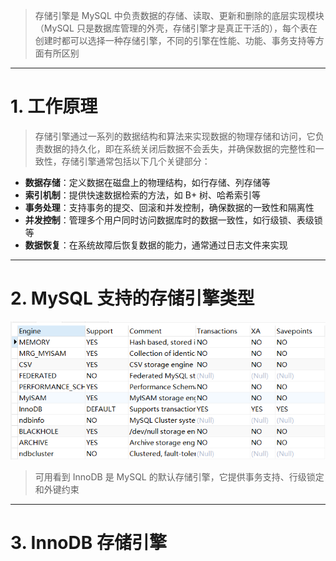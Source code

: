 
>存储引擎是 MySQL 中负责数据的存储、读取、更新和删除的底层实现模块（MySQL 只是数据库管理的外壳，存储引擎才是真正干活的），每个表在创建时都可以选择一种存储引擎，不同的引擎在性能、功能、事务支持等方面有所区别

****
# 1. 工作原理

>存储引擎通过一系列的数据结构和算法来实现数据的物理存储和访问，它负责数据的持久化，即在系统关闭后数据不会丢失，并确保数据的完整性和一致性，存储引擎通常包括以下几个关键部分：

- **数据存储**：定义数据在磁盘上的物理结构，如行存储、列存储等
- **索引机制**：提供快速数据检索的方法，如 B+ 树、哈希索引等 
- **事务处理**：支持事务的提交、回滚和并发控制，确保数据的一致性和隔离性 
- **并发控制**：管理多个用户同时访问数据库时的数据一致性，如行级锁、表级锁等 
- **数据恢复**：在系统故障后恢复数据的能力，通常通过日志文件来实现

****
# 2. MySQL 支持的存储引擎类型

![](images/存储引擎/file-20250522154733.png)

>可用看到 InnoDB 是 MySQL 的默认存储引擎，它提供事务支持、行级锁定和外键约束

****
# 3. InnoDB 存储引擎





